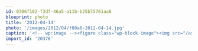```yaml
---
id: 0306f182-f3df-46a5-a11b-b25b75761aa8
blueprint: photo
title: '2012-04-14'
photo: '/images/2012/04/f88a8-2012-04-14.jpg'
caption: '<!-- wp:image --><figure class="wp-block-image"><img src="/assets/images/2012/04/f88a8-2012-04-14.jpg" /></figure><!-- /wp:image --><!-- wp:paragraph --><p></p><!-- /wp:paragraph -->'
import_id: '20376'
---
```


